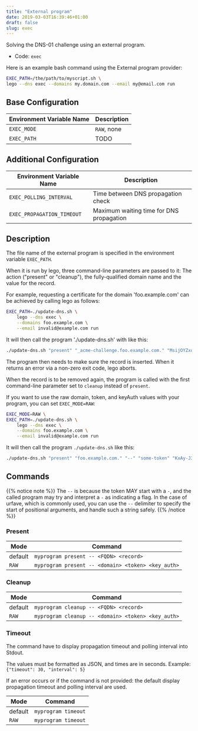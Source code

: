 ```yaml
---
title: "External program"
date: 2019-03-03T16:39:46+01:00
draft: false
slug: exec
---
```


<!-- THIS DOCUMENTATION IS AUTO-GENERATED. PLEASE DO NOT EDIT. -->
<!-- providers/dns/exec/exec.toml -->
<!-- THIS DOCUMENTATION IS AUTO-GENERATED. PLEASE DO NOT EDIT. -->

Solving the DNS-01 challenge using an external program.


<!--more-->

- Code: `exec`

Here is an example bash command using the External program provider:

```bash
EXEC_PATH=/the/path/to/myscript.sh \
lego --dns exec --domains my.domain.com --email my@email.com run
```





## Base Configuration

| Environment Variable Name | Description |
|-----------------------|-------------|
| `EXEC_MODE` | `RAW`, none |
| `EXEC_PATH` | TODO |


## Additional Configuration

| Environment Variable Name | Description |
|--------------------------------|-------------|
| `EXEC_POLLING_INTERVAL` | Time between DNS propagation check |
| `EXEC_PROPAGATION_TIMEOUT` | Maximum waiting time for DNS propagation |


## Description

The file name of the external program is specified in the environment variable `EXEC_PATH`.

When it is run by lego, three command-line parameters are passed to it:
The action ("present" or "cleanup"), the fully-qualified domain name and the value for the record.

For example, requesting a certificate for the domain 'foo.example.com' can be achieved by calling lego as follows:

```bash
EXEC_PATH=./update-dns.sh \
	lego --dns exec \
	--domains foo.example.com \
	--email invalid@example.com run
```

It will then call the program './update-dns.sh' with like this:

```bash
./update-dns.sh "present" "_acme-challenge.foo.example.com." "MsijOYZxqyjGnFGwhjrhfg-Xgbl5r68WPda0J9EgqqI"
```

The program then needs to make sure the record is inserted.
When it returns an error via a non-zero exit code, lego aborts.

When the record is to be removed again,
the program is called with the first command-line parameter set to `cleanup` instead of `present`.

If you want to use the raw domain, token, and keyAuth values with your program, you can set `EXEC_MODE=RAW`:

```bash
EXEC_MODE=RAW \
EXEC_PATH=./update-dns.sh \
	lego --dns exec \
	--domains foo.example.com \
	--email invalid@example.com run
```

It will then call the program `./update-dns.sh` like this:

```bash
./update-dns.sh "present" "foo.example.com." "--" "some-token" "KxAy-J3NwUmg9ZQuM-gP_Mq1nStaYSaP9tYQs5_-YsE.ksT-qywTd8058G-SHHWA3RAN72Pr0yWtPYmmY5UBpQ8"
```

## Commands

{{% notice note %}}
The `--` is because the token MAY start with a `-`, and the called program may try and interpret a `-` as indicating a flag.
In the case of urfave, which is commonly used,
you can use the `--` delimiter to specify the start of positional arguments, and handle such a string safely.
{{% /notice %}}

### Present

| Mode    | Command                                            |
|---------|----------------------------------------------------|
| default | `myprogram present -- <FQDN> <record>`             |
| `RAW`   | `myprogram present -- <domain> <token> <key_auth>` |

### Cleanup

| Mode    | Command                                            |
|---------|----------------------------------------------------|
| default | `myprogram cleanup -- <FQDN> <record>`             |
| `RAW`   | `myprogram cleanup -- <domain> <token> <key_auth>` |

### Timeout

The command have to display propagation timeout and polling interval into Stdout.

The values must be formatted as JSON, and times are in seconds.
Example: `{"timeout": 30, "interval": 5}`

If an error occurs or if the command is not provided:
the default display propagation timeout and polling interval are used.

| Mode    | Command                                            |
|---------|----------------------------------------------------|
| default | `myprogram timeout`                                |
| `RAW`   | `myprogram timeout`                                |





<!-- THIS DOCUMENTATION IS AUTO-GENERATED. PLEASE DO NOT EDIT. -->
<!-- providers/dns/exec/exec.toml -->
<!-- THIS DOCUMENTATION IS AUTO-GENERATED. PLEASE DO NOT EDIT. -->
